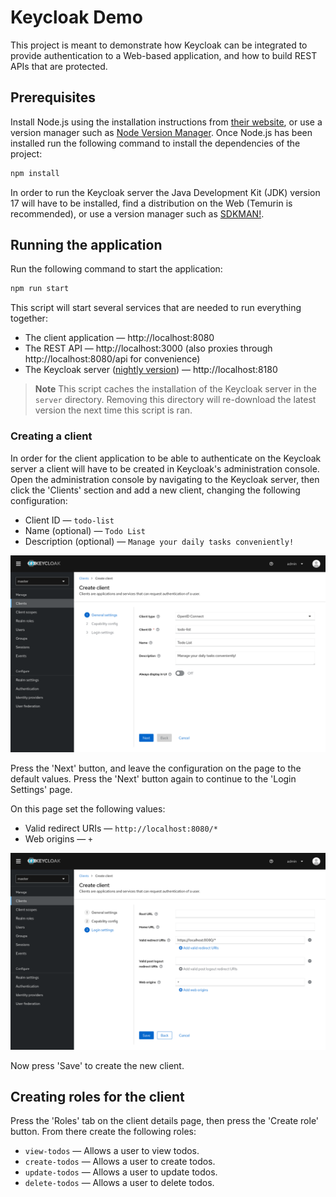 # Keycloak Demo

This project is meant to demonstrate how Keycloak can be integrated to provide authentication to a Web-based application, and how to build REST APIs that are protected.

## Prerequisites

Install Node.js using the installation instructions from [their website](https://nodejs.org/en/download), or use a version manager such as [Node Version Manager](https://github.com/nvm-sh/nvm). Once Node.js has been installed run the following command to install the dependencies of the project:

```sh
npm install
```

In order to run the Keycloak server the Java Development Kit (JDK) version 17 will have to be installed, find a distribution on the Web (Temurin is recommended), or use a version manager such as [SDKMAN!](https://sdkman.io/).

## Running the application

Run the following command to start the application:

```sh
npm run start
```

This script will start several services that are needed to run everything together:

- The client application — http://localhost:8080
- The REST API — http://localhost:3000 (also proxies through  http://localhost:8080/api for convenience)
- The Keycloak server ([nightly version](https://github.com/keycloak/keycloak/releases/tag/nightly)) — http://localhost:8180

> **Note**
> This script caches the installation of the Keycloak server in the `server` directory. Removing this directory will re-download the latest version the next time this script is ran.

### Creating a client

In order for the client application to be able to authenticate on the Keycloak server a client will have to be created in Keycloak's administration console. Open the administration console by navigating to the Keycloak server, then click the 'Clients' section and add a new client, changing the following configuration:

- Client ID — `todo-list`
- Name (optional) — `Todo List`
- Description (optional) — `Manage your daily tasks conveniently!`


![A screenshot showing configuration of the 'General Settings' page.](./docs/assets/create-client-general.png)

Press the 'Next' button, and leave the configuration on the page to the default values. Press the 'Next' button again to continue to the 'Login Settings' page.

On this page set the following values:

- Valid redirect URIs — `http://localhost:8080/*`
- Web origins — `+`

![A screenshot showing configuration of the 'Login Settings' page.](./docs/assets/create-client-login.png)

Now press 'Save' to create the new client.

## Creating roles for the client

Press the 'Roles' tab on the client details page, then press the 'Create role' button. From there create the following roles:

- `view-todos` — Allows a user to view todos.
- `create-todos` — Allows a user to create todos.
- `update-todos` — Allows a user to update todos.
- `delete-todos` — Allows a user to delete todos.
